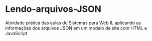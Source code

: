 # Lendo-arquivos-JSON
Atividade prática das aulas de Sistemas para Web II, aplicando as informações dos arquivos JSON em um modelo de site com HTML e JavaScript
